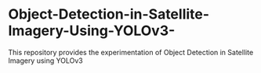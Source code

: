 # Object-Detection-in-Satellite-Imagery-Using-YOLOv3-
This repository provides the experimentation of Object Detection in Satellite Imagery using YOLOv3
